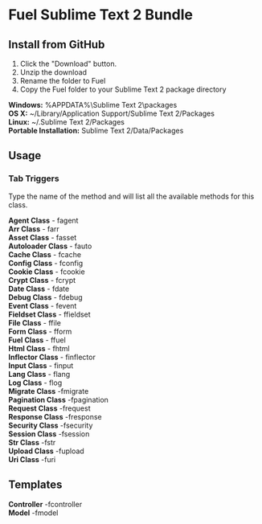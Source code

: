 # Fuel Sublime Text 2 Bundle

## Install from GitHub

1. Click the "Download" button.
2. Unzip the download
3. Rename the folder to Fuel
4. Copy the Fuel folder to your Sublime Text 2 package directory

**Windows:** %APPDATA%\Sublime Text 2\packages  
**OS X:** ~/Library/Application Support/Sublime Text 2/Packages  
**Linux:** ~/.Sublime Text 2/Packages  
**Portable Installation:** Sublime Text 2/Data/Packages  

## Usage

### Tab Triggers 

Type the name of the method and <tab> will list all the available methods for this class.  

**Agent Class** 		- fagent  
**Arr Class** 			- farr  
**Asset Class** 		- fasset  
**Autoloader Class**	- fauto  
**Cache Class** 		- fcache  
**Config Class** 		- fconfig  
**Cookie Class** 		- fcookie  
**Crypt Class** 		- fcrypt  
**Date Class** 			- fdate  
**Debug Class** 		- fdebug  
**Event Class** 		- fevent  
**Fieldset Class** 		- ffieldset  
**File Class** 			- ffile  
**Form Class** 			- fform  
**Fuel Class** 			- ffuel  
**Html Class** 			- fhtml  
**Inflector Class** 	- finflector  
**Input Class** 		- finput  
**Lang Class** 			- flang  
**Log Class** 			- flog  
**Migrate Class** 		-fmigrate  
**Pagination Class** 	-fpagination  
**Request Class** 		-frequest  
**Response Class** 		-fresponse  
**Security Class** 		-fsecurity  
**Session Class** 		-fsession  
**Str Class** 			-fstr  
**Upload Class** 		-fupload  
**Uri Class** 			-furi  

## Templates
**Controller**	-fcontroller  
**Model**	-fmodel  